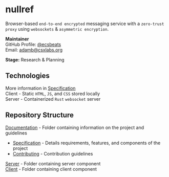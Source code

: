 # nullref
Browser-based `end-to-end encrypted` messaging service with a 
`zero-trust proxy` using `websockets` & `asymmetric encryption`.

**Maintainer** \
GitHub Profile: [@ecsbeats](https://github.com/ecsbeats) \
Email: [adamb@csxlabs.org](mailto:adamb@csxlabs.org)

**Stage:** Research & Planning 
## Technologies
More information in [Specification](doc/SPECIFICATION.md) \
Client - Static `HTML`, `JS`, and `CSS` stored locally \
Server - Containerized `Rust` `websocket` server
## Repository Structure
[Documentation](doc/) - Folder containing information on the project and
guidelines
- [Specification](doc/SPECIFICATION.md) - Details requirements, 
features, and components of the project
- [Contributing](doc/CONTRIBUTING.md) - Contribution guidelines

[Server](server/) - Folder containing server component \
[Client](client/) - Folder containing client component
